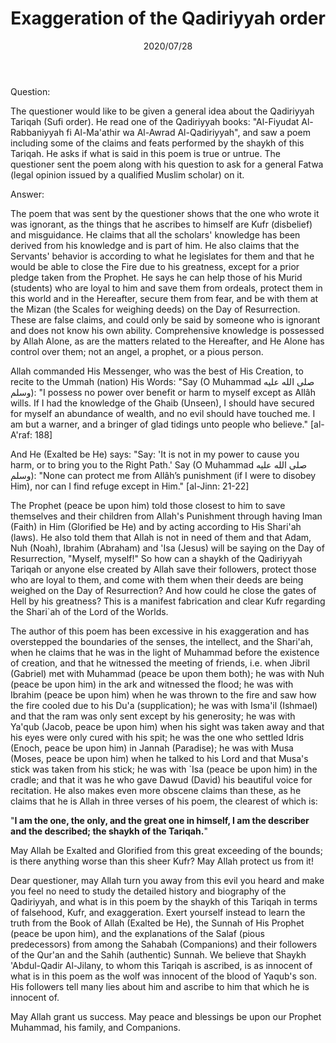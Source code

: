 ﻿---
layout: post
title: "Exaggeration of the Qadiriyyah order"
publisher: "alsalafiyyah@icloud.com"
source: "Fatawa Al-Lajnah Ad-Da'imah no. 1304"
category: ["sufism", qadiriyyah]
hijri: Dhu al-Hijjah 7, 1441 AH
date: 2020/07/28
shaykhs: 
 - Shaykh Abdul-Aziz ibn Baz
 - Shaykh Abdullah ibn Ghudayyan
 - Shaykh Abdullah ibn Mani'
 - Shaykh Abdul-Razzaq al-Afify
---

Question: 

The questioner would like to be given a general idea about the Qadiriyyah Tariqah (Sufi order). He read one of the Qadiriyyah books: "Al-Fiyudat Al-Rabbaniyyah fi Al-Ma'athir wa Al-Awrad Al-Qadiriyyah", and saw a poem including some of the claims and feats performed by the shaykh of this Tariqah. He asks if what is said in this poem is true or untrue. The questioner sent the poem along with his question to ask for a general Fatwa (legal opinion issued by a qualified Muslim scholar) on it.

Answer:

The poem that was sent by the questioner shows that the one who wrote it was ignorant, as the things that he ascribes to himself are Kufr (disbelief) and misguidance. He claims that all the scholars' knowledge has been derived from his knowledge and is part of him. He also claims that the Servants' behavior is according to what he legislates for them and that he would be able to close the Fire due to his greatness, except for a prior pledge taken from the Prophet. He says he can help those of his Murid (students) who are loyal to him and save them from ordeals, protect them in this world and in the Hereafter, secure them from fear, and be with them at the Mizan (the Scales for weighing deeds) on the Day of Resurrection.
These are false claims, and could only be said by someone who is ignorant and does not know his own ability. Comprehensive knowledge is possessed by Allah Alone, as are the matters related to the Hereafter, and He Alone has control over them; not an angel, a prophet, or a pious person. 

Allah commanded His Messenger, who was the best of His Creation, to recite to the Ummah (nation) His Words: "Say (O Muhammad صلى الله عليه وسلم): "I possess no power over benefit or harm to myself except as Allâh wills. If I had the knowledge of the Ghaib (Unseen), I should have secured for myself an abundance of wealth, and no evil should have touched me. I am but a warner, and a bringer of glad tidings unto people who believe." [al-A'raf: 188]

And He (Exalted be He) says: "Say: 'It is not in my power to cause you harm, or to bring you to the Right Path.' Say (O Muhammad صلى الله عليه وسلم): "None can protect me from Allâh’s punishment (if I were to disobey Him), nor can I find refuge except in Him." [al-Jinn: 21-22] 

The Prophet (peace be upon him) told those closest to him to save themselves and their children from Allah's Punishment through having Iman (Faith) in Him (Glorified be He) and by acting according to His Shari'ah (laws). He also told them that Allah is not in need of them and that Adam, Nuh (Noah), Ibrahim (Abraham) and 'Isa (Jesus) will be saying on the Day of Resurrection, "Myself, myself!" So how can a shaykh of the Qadiriyyah Tariqah or anyone else created by Allah save their followers, protect those who are loyal to them, and come with them when their deeds are being weighed on the Day of Resurrection? And how could he close the gates of Hell by his greatness? This is a manifest fabrication and clear Kufr regarding the Shari`ah of the Lord of the Worlds.

The author of this poem has been excessive in his exaggeration and has overstepped the boundaries of the senses, the intellect, and the Shari'ah, when he claims that he was in the light of Muhammad before the existence of creation, and that he witnessed the meeting of friends, i.e. when Jibril (Gabriel) met with Muhammad (peace be upon them both); he was with Nuh (peace be upon him) in the ark and witnessed the flood; he was with Ibrahim (peace be upon him) when he was thrown to the fire and saw how the fire cooled due to his Du'a (supplication); he was with Isma'il (Ishmael) and that the ram was only sent except by his generosity; he was with Ya'qub (Jacob, peace be upon him) when his sight was taken away and that his eyes were only cured with his spit; he was the one who settled Idris (Enoch, peace be upon him) in Jannah (Paradise); he was with Musa (Moses, peace be upon him) when he talked to his Lord and that Musa's stick was taken from his stick; he was with `Isa (peace be upon him) in the cradle; and that it was he who gave Dawud (David) his beautiful voice for recitation. He also makes even more obscene claims than these, as he claims that he is Allah in three verses of his poem, the clearest of which is:

"**I am the one, the only, and the great one in himself, I am the describer and the described; the shaykh of the Tariqah.**"

May Allah be Exalted and Glorified from this great exceeding of the bounds; is there anything worse than this sheer Kufr? May Allah protect us from it!

Dear questioner, may Allah turn you away from this evil you heard and make you feel no need to study the detailed history and biography of the Qadiriyyah, and what is in this poem by the shaykh of this Tariqah in terms of falsehood, Kufr, and exaggeration. Exert yourself instead to learn the truth from the Book of Allah (Exalted be He), the Sunnah of His Prophet (peace be upon him), and the explanations of the Salaf (pious predecessors) from among the Sahabah (Companions) and their followers of the Qur'an and the Sahih (authentic) Sunnah. We believe that Shaykh 'Abdul-Qadir Al-Jilany, to whom this Tariqah is ascribed, is as innocent of what is in this poem as the wolf was innocent of the blood of Yaqub's son. His followers tell many lies about him and ascribe to him that which he is innocent of.

May Allah grant us success. May peace and blessings be upon our Prophet Muhammad, his family, and Companions.
